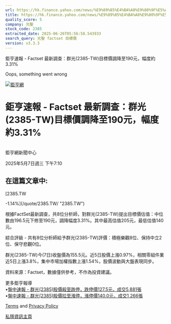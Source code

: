 ```yaml
---
url: https://hk.finance.yahoo.com/news/%E9%89%85%E4%BA%A8%E9%80%9F%E5%A0%B1-factset-%E6%9C%80%E6%96%B0%E8%AA%BF%E6%9F%A5-%E7%BE%A4%E5%85%89-2385-001017528.html
title: https://hk.finance.yahoo.com/news/%E9%89%85%E4%BA%A8%E9%80%9F%E5%A0%B1-factset-%E6%9C%80%E6%96%B0%E8
quality_score: 5
company: 光聖
stock_code: 2385
extracted_date: 2025-06-26T05:56:58.543933
search_query: 光聖 factset 目標價
version: v3.3.3
---
```


鉅亨速報 - Factset 最新調查：群光(2385-TW)目標價調降至190元，幅度約3.31% 


Oops, something went wrong

 

[![鉅亨網](https://s.yimg.com/ny/api/res/1.2/UM5hrThmhlnSiBO4o4qlLg--/YXBwaWQ9aGlnaGxhbmRlcjt3PTE0NjtoPTQ4O2NmPXdlYnA-/https://s.yimg.com/os/creatr-uploaded-images/2020-01/147c7630-36ab-11ea-ae7c-5ee7a0016555)](http://www.cnyes.com/ "鉅亨網")

# 鉅亨速報 - Factset 最新調查：群光(2385-TW)目標價調降至190元，幅度約3.31%

![](data:image/gif;base64,R0lGODlhAQABAIAAAAAAAP///ywAAAAAAQABAAACAUwAOw==)

鉅亨網新聞中心

2025年5月7日週三 下午7:10

## 在這篇文章中:

[2385.TW

-1.14%](/quote/2385.TW/ "2385.TW")

根據FactSet最新調查，共8位分析師，對群光(2385-TW)提出目標價估值：中位數由196.5元下修至190元，調降幅度3.31%。其中最高估值205元，最低估值140元。

綜合評級 - 共有8位分析師給予群光(2385-TW)評價：積極樂觀8位、保持中立2位、保守悲觀0位。

群光(2385-TW)今(7日)收盤價為155.5元。近5日股價上漲0.97%，相關零組件業近5日上漲3.8%，集中市場加權指數上漲1.54%，股價波動與大盤表現同步。

資料來源：Factset，數據僅供參考，不作為投資建議。

更多鉅亨報導  
•[盤中速報 - 群光(2385)股價殺至跌停，跌停價127.5元，成交5,881張](https://news.cnyes.com/news/id/5930234?utm_source=yahoo&utm_medium=RSS&utm_campaign=relate)  
•[盤中速報 - 群光(2385)股價拉至漲停，漲停價140.0元，成交1,266張](https://news.cnyes.com/news/id/5932513?utm_source=yahoo&utm_medium=RSS&utm_campaign=relate)

[Terms](https://guce.yahoo.com/terms?locale=zh-Hant-HK)  and [Privacy Policy](https://guce.yahoo.com/privacy-policy?locale=zh-Hant-HK)

[私隱資訊主頁](https://guce.yahoo.com/privacy-dashboard?locale=zh-Hant-HK)